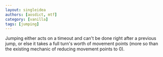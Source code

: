 ```yaml
---
layout: singleidea
authors: [aosdict, mtf]
category: [vanilla]
tags: [jumping]
---
```

Jumping either acts on a timeout and can't be done right after a previous jump, or else it takes a full turn's worth of movement points (more so than the existing mechanic of reducing movement points to 0).
